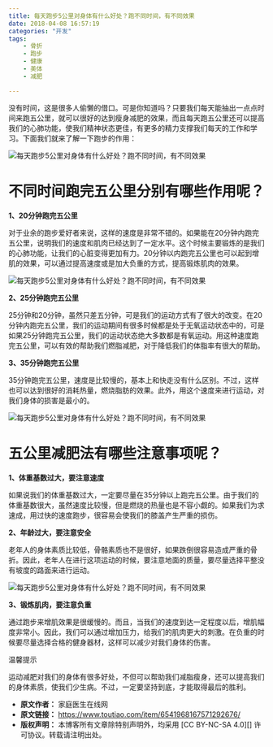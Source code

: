 ```yaml
---
title: 每天跑步5公里对身体有什么好处？跑不同时间，有不同效果
date: 2018-04-08 16:57:19
categories: "开发"
tags:
	- 骨折
	- 跑步
	- 健康
	- 美体
	- 减肥

---
```


没有时间，这是很多人偷懒的借口。可是你知道吗？只要我们每天能抽出一点点时间来跑五公里，就可以很好的达到瘦身减肥的效果，而且每天跑五公里还可以提高我们的心肺功能，使我们精神状态更佳，有更多的精力支撑我们每天的工作和学习。下面我们就来了解一下跑步的作用：

![每天跑步5公里对身体有什么好处？跑不同时间，有不同效果][5]

# 不同时间跑完五公里分别有哪些作用呢？ #

**1、20分钟跑完五公里**

对于业余的跑步爱好者来说，这样的速度是非常不错的。如果能在20分钟内跑完五公里，说明我们的速度和肌肉已经达到了一定水平。这个时候主要锻炼的是我们的心肺功能，让我们的心脏变得更加有力。20分钟以内跑完五公里也可以起到增肌的效果，可以通过提高速度或是加大负重的方式，提高锻炼肌肉的效果。

![每天跑步5公里对身体有什么好处？跑不同时间，有不同效果][5 1]

**2、25分钟跑完五公里**

25分钟和20分钟，虽然只差五分钟，可是我们的运动方式有了很大的改变。在20分钟内跑完五公里，我们的运动期间有很多时候都是处于无氧运动状态中的，可是如果25分钟跑完五公里，我们的运动状态绝大多数都是有氧运动。用这种速度跑完五公里，可以有效的帮助我们燃脂减肥，对于降低我们的体脂率有很大的帮助。

**3、35分钟跑完五公里**

35分钟跑完五公里，速度是比较慢的，基本上和快走没有什么区别。不过，这样也可以达到很好的消耗热量，燃烧脂肪的效果。此外，用这个速度来进行运动，对我们身体的损害是最小的。

![每天跑步5公里对身体有什么好处？跑不同时间，有不同效果][5 2]

# 五公里减肥法有哪些注意事项呢？ #

**1、体重基数过大，要注意速度**

如果说我们的体重基数过大，一定要尽量在35分钟以上跑完五公里。由于我们的体重基数很大，虽然速度比较慢，但是燃烧的热量也是不容小觑的。如果我们为求速成，用过快的速度跑步，很容易会使我们的膝盖产生严重的损伤。

**2、年龄过大，要注意安全**

老年人的身体素质比较低，骨骼素质也不是很好，如果跌倒很容易造成严重的骨折。因此，老年人在进行这项运动的时候，要注意地面的质量，要尽量选择平整没有坡度的路面来进行运动。

![每天跑步5公里对身体有什么好处？跑不同时间，有不同效果][5 3]

**3、锻炼肌肉，要注意负重**

通过跑步来增肌效果是很缓慢的。而且，当我们的速度到达一定程度以后，增肌幅度非常小。因此，我们可以通过增加压力，给我们的肌肉更大的刺激。在负重的时候要尽量选择合格的健身器材，这样可以减少对我们身体的伤害。

温馨提示

运动减肥对我们的身体有很多好处，不但可以帮助我们减脂瘦身，还可以提高我们的身体素质，使我们少生病。不过，一定要坚持到底，才能取得最后的胜利。


[5]: http://p1.pstatp.com/large/pgc-image/1523177471562ac7ec3d950
[5 1]: /pro/os/crawler/FYZR-UZVA-FBNJ.jpg
[5 2]: /pro/os/crawler/JYUY-ZEAV-I3QJ.jpg
[5 3]: /pro/os/crawler/VBYJ-U3AQ-NEFY.jpg
 *  **原文作者：** 家庭医生在线网
 *  **原文链接：** https://www.toutiao.com/item/6541968167571292676/
 *  **版权声明：** 本博客所有文章除特别声明外，均采用 [CC BY-NC-SA 4.0][] 许可协议。转载请注明出处。
